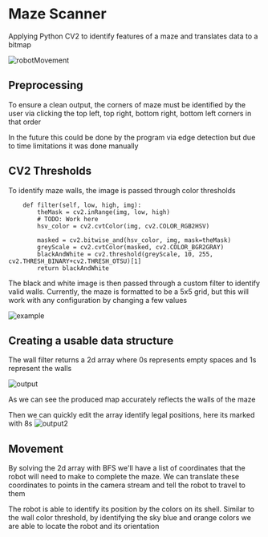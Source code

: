 # Maze Scanner
Applying Python CV2 to identify features of a maze and translates data to a bitmap

![robotMovement](https://github.com/Furutania/Robotics-Maze-Scanner/assets/97645214/73da08cc-fe02-47c5-8818-834e9735f4ce)



## Preprocessing
To ensure a clean output, the corners of maze must be identified by the user via clicking the top left, top right, bottom right, bottom left corners in that order

In the future this could be done by the program via edge detection but due to time limitations it was done manually

## CV2 Thresholds 

To identify maze walls, the image is passed through color thresholds 
```
    def filter(self, low, high, img):
        theMask = cv2.inRange(img, low, high)
        # TODO: Work here
        hsv_color = cv2.cvtColor(img, cv2.COLOR_RGB2HSV)

        masked = cv2.bitwise_and(hsv_color, img, mask=theMask)
        greyScale = cv2.cvtColor(masked, cv2.COLOR_BGR2GRAY)
        blackAndWhite = cv2.threshold(greyScale, 10, 255, cv2.THRESH_BINARY+cv2.THRESH_OTSU)[1]
        return blackAndWhite
```
The black and white image is then passed through a custom filter to identify valid walls. Currently, the maze is formatted to be a 5x5 grid, but this will work with any configuration by changing a few values

![example](https://github.com/Furutania/Robotics-Maze-Scanner/assets/97645214/2a43fc3e-0a43-46e3-999a-e6adb3186609)

## Creating a usable data structure
The wall filter returns a 2d array where 0s represents empty spaces and 1s represent the walls

![output](https://github.com/Furutania/Robotics-Maze-Scanner/assets/97645214/6bd07461-89a8-4c89-ae66-97cbbf73e5b0)

As we can see the produced map accurately reflects the walls of the maze

Then we can quickly edit the array identify legal positions, here its marked with 8s
![output2](https://github.com/Furutania/Robotics-Maze-Scanner/assets/97645214/be619bed-3262-4f0b-82ad-c76c52614dcc)

## Movement
By solving the 2d array with BFS we'll have a list of coordinates that the robot will need to make to complete the maze. We can translate these coordinates to points in the camera stream and tell the robot to travel to them

The robot is able to identify its position by the colors on its shell. Similar to the wall color threshold, by identifying the sky blue and orange colors we are able to locate the robot and its orientation
